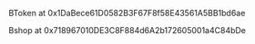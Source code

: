 BToken at 0x1DaBece61D0582B3F67F8f58E43561A5BB1bd6ae

Bshop at 0x718967010DE3C8F884d6A2b172605001a4C84bDe

